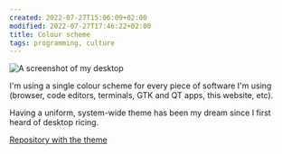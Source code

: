 ```yaml
---
created: 2022-07-27T15:06:09+02:00
modified: 2022-07-27T17:46:22+02:00
title: Colour scheme
tags: programming, culture
---
```


![A screenshot of my desktop](/color_theme.jpg)

I'm using a single colour scheme for every piece of software I'm using
(browser, code editors, terminals, GTK and QT apps, this website, etc).

Having a uniform, system-wide theme has been my dream since I first heard of
desktop ricing.

[Repository with the theme](https://github.com/Wint3rmute/.themes)

